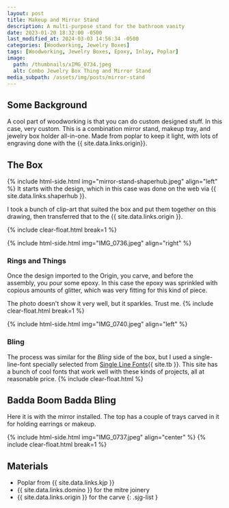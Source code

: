 ```yaml
---
layout: post
title: Makeup and Mirror Stand
description: A multi-purpose stand for the bathroom vanity
date: 2023-01-20 18:32:00 -0500
last_modified_at: 2024-03-03 14:56:34 -0500
categories: [Woodworking, Jewelry Boxes]
tags: [Woodworking, Jewelry Boxes, Epoxy, Inlay, Poplar]
image:
  path: /thumbnails/xIMG_0734.jpeg
  alt: Combo Jewelry Box Thing and Mirror Stand
media_subpath: /assets/img/posts/mirror-stand
---
```

## Some Background

A cool part of woodworking is that you can do custom designed stuff. In this case, very custom. This is a combination mirror stand, makeup tray, and jewelry box holder all-in-one. Made from poplar to keep it light, with lots of engraving done with the {{ site.data.links.origin}}.

## The Box

{% include html-side.html img="mirror-stand-shaperhub.jpeg" align="left" %}
It starts with the design, which in this case was done on the web via {{ site.data.links.shaperhub }}.

I took a bunch of clip-art that suited the box and put them together on this drawing, then transferred that to the {{ site.data.links.origin }}.

{% include clear-float.html break=1 %}

{% include html-side.html img="IMG_0736.jpeg" align="right" %}

### Rings and Things

Once the design imported to the Origin, you carve, and before the assembly, you pour some epoxy. In this case the epoxy was sprinkled with copious amounts of glitter, which was very fitting for this kind of piece.

The photo doesn't show it very well, but it sparkles. Trust me.
{% include clear-float.html break=1 %}

{% include html-side.html img="IMG_0740.jpeg" align="left" %}

### Bling

The process was similar for the _Bling_ side of the box, but I used a single-line-font specially selected from [Single Line Fonts](https://www.singlelinefonts.com){{ site.tb }}. This site has a bunch of cool fonts that work well with these kinds of projects, all at reasonable price.
{% include clear-float.html %}

## Badda Boom Badda Bling

Here it is with the mirror installed. The top has a couple of trays carved in it for holding earrings or makeup.

{% include html-side.html img="IMG_0737.jpeg" align="center" %}
{% include clear-float.html break=1 %}

## Materials

- Poplar from {{ site.data.links.kjp }}
- {{ site.data.links.domino }} for the mitre joinery
- {{ site.data.links.origin }} for the carve
{: .sjg-list }
